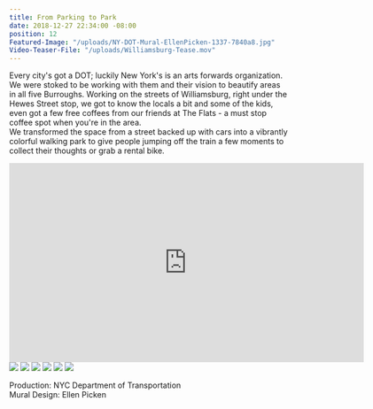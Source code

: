 ```yaml
---
title: From Parking to Park
date: 2018-12-27 22:34:00 -08:00
position: 12
Featured-Image: "/uploads/NY-DOT-Mural-EllenPicken-1337-7840a8.jpg"
Video-Teaser-File: "/uploads/Williamsburg-Tease.mov"
---
```


Every city's got a DOT; luckily New York's is an arts forwards organization. We were stoked to be working with them and their vision to beautify areas in all five Burroughs. Working on the streets of Williamsburg, right under the Hewes Street stop, we got to know the locals a bit and some of the kids, even got a few free coffees from our friends at The Flats - a must stop coffee spot when you're in the area. 
<BR>
We transformed the space from a street backed up with cars into a vibrantly colorful walking park to give people jumping off the train a few moments to collect their thoughts or grab a rental bike.

<iframe src="https://player.vimeo.com/video/304025821" width="640" height="360" frameborder="0" webkitallowfullscreen mozallowfullscreen allowfullscreen></iframe>


<div class="gallery" data-columns="3">
<img src="/uploads/NY-DOT-Mural-EllenPicken-1001.jpg" />
<img src="/uploads/NY-DOT-Mural-EllenPicken-1056.jpg" />
<img src="/uploads/NY-DOT-Mural-EllenPicken-1010.jpg" />
<img src="/uploads/NY-DOT-Mural-EllenPicken-1054.jpg" />
<img src="/uploads/NYC-DOT-Mural-0130x.jpg" />
<img src="/uploads/NY-DOT-Mural-EllenPicken-1321.jpg" />

</div>

Production: NYC Department of Transportation<BR>
Mural Design: Ellen Picken

